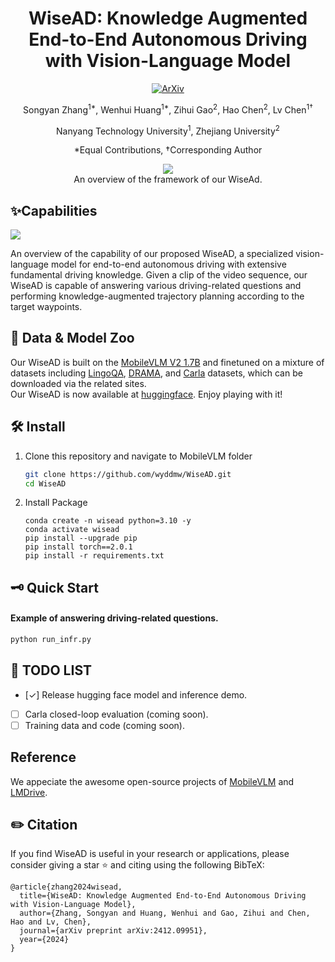 <div align="center">

<h1>
WiseAD: Knowledge Augmented End-to-End Autonomous Driving with Vision-Language Model
</h1>

<p align="center">
<a href=https://arxiv.org/abs/2412.09951><img src="https://img.shields.io/badge/ArXiv-2412.19505-%23840707.svg" alt="ArXiv"></a>
</p>

Songyan Zhang<sup>1*</sup>, Wenhui Huang<sup>1*</sup>, Zihui Gao<sup>2</sup>, Hao Chen<sup>2</sup>, Lv Chen<sup>1†</sup>

Nanyang Technology University<sup>1</sup>, Zhejiang University<sup>2</sup>

*Equal Contributions, †Corresponding Author

<image src="./assets/framework.png"/><br>
An overview of the framework of our WiseAd.
</div>

## ✨Capabilities

<image src="./assets/WiseAD.png"/>

An overview of the capability of our proposed WiseAD, a specialized vision-language model for end-to-end autonomous driving with extensive
fundamental driving knowledge. Given a clip of the video sequence, our WiseAD is capable of answering various driving-related questions
and performing knowledge-augmented trajectory planning according to the target waypoints.

## 🦙 Data & Model Zoo
Our WiseAD is built on the [MobileVLM V2 1.7B](https://huggingface.co/mtgv/MobileVLM_V2-1.7B) and finetuned on a mixture of datasets including [LingoQA](https://github.com/wayveai/LingoQA), [DRAMA](https://usa.honda-ri.com/drama), and [Carla](https://github.com/opendilab/LMDrive) datasets, which can be downloaded via the related sites.<br>
Our WiseAD is now available at [huggingface](https://huggingface.co/wyddmw/WiseAD). Enjoy playing with it!


## 🛠️ Install

1. Clone this repository and navigate to MobileVLM folder
   ```bash
   git clone https://github.com/wyddmw/WiseAD.git
   cd WiseAD
   ```

2. Install Package
    ```Shell
    conda create -n wisead python=3.10 -y
    conda activate wisead
    pip install --upgrade pip
    pip install torch==2.0.1
    pip install -r requirements.txt
    ```

## 🗝️ Quick Start

#### Example of answering driving-related questions.

```python
python run_infr.py
```

## 🔨 TODO LIST

- [✓] Release hugging face model and inference demo.
- [ ] Carla closed-loop evaluation (coming soon).
- [ ] Training data and code (coming soon).

## Reference

We appeciate the awesome open-source projects of [MobileVLM](https://github.com/Meituan-AutoML/MobileVLM.git) and [LMDrive](https://github.com/opendilab/LMDrive).

## ✏️ Citation

If you find WiseAD is useful in your research or applications, please consider giving a star ⭐ and citing using the following BibTeX:
```
@article{zhang2024wisead,
  title={WiseAD: Knowledge Augmented End-to-End Autonomous Driving with Vision-Language Model},
  author={Zhang, Songyan and Huang, Wenhui and Gao, Zihui and Chen, Hao and Lv, Chen},
  journal={arXiv preprint arXiv:2412.09951},
  year={2024}
}
```
